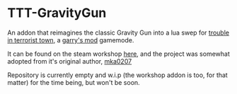 # TTT-GravityGun

An addon that reimagines the classic Gravity Gun into a lua swep for [trouble in terrorist town](http://ttt.badking.net/), a [garry's mod](https://gmod.facepunch.com/) gamemode.

It can be found on the steam workshop [here](https://steamcommunity.com/sharedfiles/filedetails/?id=1414206909), and the project was somewhat adopted from it's original author, [mka0207](https://steamcommunity.com/profiles/76561197996267438)

Repository is currently empty and w.i.p (the workshop addon is too, for that matter) for the time being, but won't be soon.
